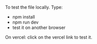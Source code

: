 To test the file locally. 
Type: 
- npm install
- npm run dev
- test it on another browser

On vercel: 
  click on the vercel link to test it. 
